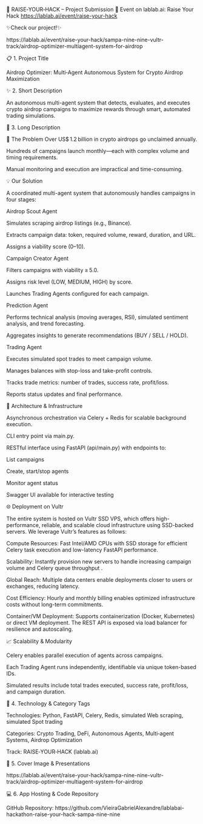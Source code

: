🚀 RAISE‑YOUR‑HACK – Project Submission
🔗 Event on lablab.ai: Raise Your Hack
https://lablab.ai/event/raise-your-hack
</p>
✨Check our project!✨</p>
https://lablab.ai/event/raise-your-hack/sampa-nine-nine-vultr-track/airdrop-optimizer-multiagent-system-for-airdrop
</p>
📋 1. Project Title</p>
Airdrop Optimizer: Multi‑Agent Autonomous System for Crypto Airdrop Maximization
</p>
✨ 2. Short Description</p>
An autonomous multi-agent system that detects, evaluates, and executes crypto airdrop campaigns to maximize rewards through smart, automated trading simulations.
</p>
📖 3. Long Description</p>
</p>🎯 The Problem
Over US$ 1.2 billion in crypto airdrops go unclaimed annually.
</p>
Hundreds of campaigns launch monthly—each with complex volume and timing requirements.
</p>
Manual monitoring and execution are impractical and time-consuming.
</p>
💡 Our Solution</p>
A coordinated multi-agent system that autonomously handles campaigns in four stages:
</p>
Airdrop Scout Agent
</p>
Simulates scraping airdrop listings (e.g., Binance).
</p>
Extracts campaign data: token, required volume, reward, duration, and URL.
</p>
Assigns a viability score (0–10).
</p>
Campaign Creator Agent
</p>
Filters campaigns with viability ≥ 5.0.
</p>
Assigns risk level (LOW, MEDIUM, HIGH) by score.
</p>
Launches Trading Agents configured for each campaign.
</p>
Prediction Agent
</p>
Performs technical analysis (moving averages, RSI), simulated sentiment analysis, and trend forecasting.
</p>
Aggregates insights to generate recommendations (BUY / SELL / HOLD).
</p>
Trading Agent
</p>
Executes simulated spot trades to meet campaign volume.
</p>
Manages balances with stop-loss and take-profit controls.
</p>
Tracks trade metrics: number of trades, success rate, profit/loss.
</p>
Reports status updates and final performance.
</p>
🔧 Architecture & Infrastructure
</p>Asynchronous orchestration via Celery + Redis for scalable background execution.

</p>CLI entry point via main.py.

</p>RESTful interface using FastAPI (api/main.py) with endpoints to:

</p>List campaigns

</p>Create, start/stop agents

</p>Monitor agent status

</p>Swagger UI available for interactive testing 

</p>🌐 Deployment on Vultr
</p>The entire system is hosted on Vultr SSD VPS, which offers high-performance, reliable, and scalable cloud infrastructure using SSD-backed servers. We leverage Vultr’s features as follows:

</p>Compute Resources: Fast Intel/AMD CPUs with SSD storage for efficient Celery task execution and low-latency FastAPI performance.

</p>Scalability: Instantly provision new servers to handle increasing campaign volume and Celery queue throughput .

</p>Global Reach: Multiple data centers enable deployments closer to users or exchanges, reducing latency.

</p>Cost Efficiency: Hourly and monthly billing enables optimized infrastructure costs without long-term commitments.

</p>Container/VM Deployment: Supports containerization (Docker, Kubernetes) or direct VM deployment. The REST API is exposed via load balancer for resilience and autoscaling.

</p>📈 Scalability & Modularity
</p>Celery enables parallel execution of agents across campaigns.

</p>Each Trading Agent runs independently, identifiable via unique token-based IDs.

</p>Simulated results include total trades executed, success rate, profit/loss, and campaign duration.

</p>🧩 4. Technology & Category Tags
</p>Technologies: Python, FastAPI, Celery, Redis, simulated Web scraping, simulated Spot trading
</p>Categories: Crypto Trading, DeFi, Autonomous Agents, Multi‑agent Systems, Airdrop Optimization
</p>Track: RAISE‑YOUR‑HACK (lablab.ai)

</p>📸 5. Cover Image & Presentations
</p>https://lablab.ai/event/raise-your-hack/sampa-nine-nine-vultr-track/airdrop-optimizer-multiagent-system-for-airdrop

</p>💻 6. App Hosting & Code Repository
</p>GitHub Repository: https://github.com/VieiraGabrielAlexandre/lablabai-hackathon-raise-your-hack-sampa-nine-nine

